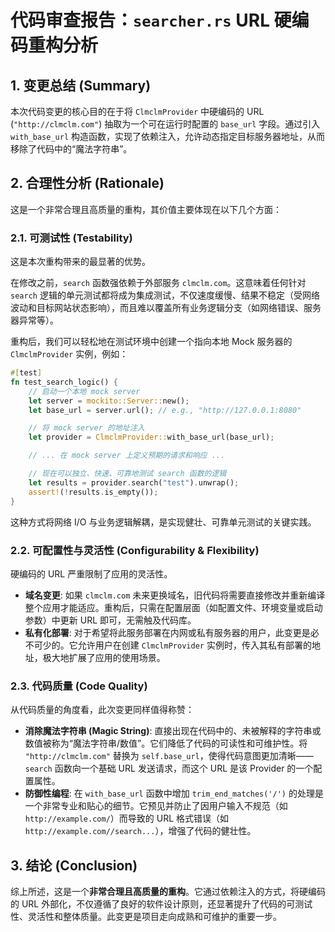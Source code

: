 # 代码审查报告：`searcher.rs` URL 硬编码重构分析

## 1. 变更总结 (Summary)

本次代码变更的核心目的在于将 `ClmclmProvider` 中硬编码的 URL (`"http://clmclm.com"`) 抽取为一个可在运行时配置的 `base_url` 字段。通过引入 `with_base_url` 构造函数，实现了依赖注入，允许动态指定目标服务器地址，从而移除了代码中的“魔法字符串”。

## 2. 合理性分析 (Rationale)

这是一个非常合理且高质量的重构，其价值主要体现在以下几个方面：

### 2.1. 可测试性 (Testability)

这是本次重构带来的最显著的优势。

在修改之前，`search` 函数强依赖于外部服务 `clmclm.com`。这意味着任何针对 `search` 逻辑的单元测试都将成为集成测试，不仅速度缓慢、结果不稳定（受网络波动和目标网站状态影响），而且难以覆盖所有业务逻辑分支（如网络错误、服务器异常等）。

重构后，我们可以轻松地在测试环境中创建一个指向本地 Mock 服务器的 `ClmclmProvider` 实例，例如：

```rust
#[test]
fn test_search_logic() {
    // 启动一个本地 mock server
    let server = mockito::Server::new();
    let base_url = server.url(); // e.g., "http://127.0.0.1:8080"

    // 将 mock server 的地址注入
    let provider = ClmclmProvider::with_base_url(base_url);

    // ... 在 mock server 上定义预期的请求和响应 ...

    // 现在可以独立、快速、可靠地测试 search 函数的逻辑
    let results = provider.search("test").unwrap();
    assert!(!results.is_empty());
}
```

这种方式将网络 I/O 与业务逻辑解耦，是实现健壮、可靠单元测试的关键实践。

### 2.2. 可配置性与灵活性 (Configurability & Flexibility)

硬编码的 URL 严重限制了应用的灵活性。

*   **域名变更**: 如果 `clmclm.com` 未来更换域名，旧代码将需要直接修改并重新编译整个应用才能适应。重构后，只需在配置层面（如配置文件、环境变量或启动参数）中更新 URL 即可，无需触及代码库。
*   **私有化部署**: 对于希望将此服务部署在内网或私有服务器的用户，此变更是必不可少的。它允许用户在创建 `ClmclmProvider` 实例时，传入其私有部署的地址，极大地扩展了应用的使用场景。

### 2.3. 代码质量 (Code Quality)

从代码质量的角度看，此次变更同样值得称赞：

*   **消除魔法字符串 (Magic String)**: 直接出现在代码中的、未被解释的字符串或数值被称为“魔法字符串/数值”。它们降低了代码的可读性和可维护性。将 `"http://clmclm.com"` 替换为 `self.base_url`，使得代码意图更加清晰——`search` 函数向一个基础 URL 发送请求，而这个 URL 是该 Provider 的一个配置属性。
*   **防御性编程**: 在 `with_base_url` 函数中增加 `trim_end_matches('/')` 的处理是一个非常专业和贴心的细节。它预见并防止了因用户输入不规范（如 `http://example.com/`）而导致的 URL 格式错误（如 `http://example.com//search...`），增强了代码的健壮性。

## 3. 结论 (Conclusion)

综上所述，这是一个**非常合理且高质量的重构**。它通过依赖注入的方式，将硬编码的 URL 外部化，不仅遵循了良好的软件设计原则，还显著提升了代码的可测试性、灵活性和整体质量。此变更是项目走向成熟和可维护的重要一步。